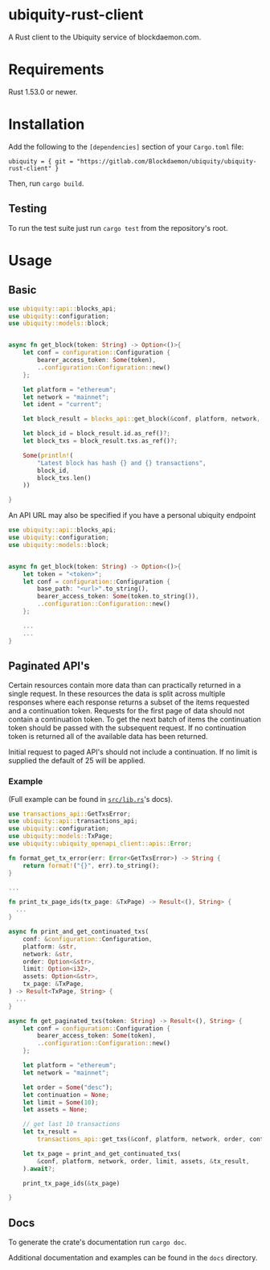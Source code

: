 # ubiquity-rust-client
A Rust client to the Ubiquity service of blockdaemon.com.

# Requirements
Rust 1.53.0 or newer.

# Installation
Add the following to the `[dependencies]` section of your `Cargo.toml` file:

```
ubiquity = { git = "https://gitlab.com/Blockdaemon/ubiquity/ubiquity-rust-client" }
```

Then, run `cargo build`.

## Testing
To run the test suite just run `cargo test` from the repository's root.

# Usage

## Basic


```rust
use ubiquity::api::blocks_api;
use ubiquity::configuration;
use ubiquity::models::block;


async fn get_block(token: String) -> Option<()>{
    let conf = configuration::Configuration {
        bearer_access_token: Some(token),
        ..configuration::Configuration::new()
    };

    let platform = "ethereum";
    let network = "mainnet";
    let ident = "current";

    let block_result = blocks_api::get_block(&conf, platform, network, ident).await.ok()?;

    let block_id = block_result.id.as_ref()?;
    let block_txs = block_result.txs.as_ref()?;

    Some(println!(
        "Latest block has hash {} and {} transactions",
        block_id,
        block_txs.len()
    ))

}
```

An API URL may also be specified if you have a personal ubiquity endpoint 
```rust
use ubiquity::api::blocks_api;
use ubiquity::configuration;
use ubiquity::models::block;


async fn get_block(token: String) -> Option<()>{
    let token = "<token>";
    let conf = configuration::Configuration {
        base_path: "<url>".to_string(),
        bearer_access_token: Some(token.to_string()),
        ..configuration::Configuration::new()
    };

    ...
    ...
}
```

## Paginated API's

Certain resources contain more data than can practically returned in a single request. In these resources the data is split across multiple responses where each response returns a subset of the items requested and a continuation token. Requests for the first page of data should not contain a continuation token. To get the next batch of items the continuation token should be passed with the subsequent request. If no continuation token is returned all of the available data has been returned.

Initial request to paged API's should not include a continuation. If no limit is supplied the default of 25 will be applied.

### Example

(Full example can be found in [`src/lib.rs`](src/lib.rs)'s docs).

```rust
use transactions_api::GetTxsError;
use ubiquity::api::transactions_api;
use ubiquity::configuration;
use ubiquity::models::TxPage;
use ubiquity::ubiquity_openapi_client::apis::Error;

fn format_get_tx_error(err: Error<GetTxsError>) -> String {
    return format!("{}", err).to_string();
}

...

fn print_tx_page_ids(tx_page: &TxPage) -> Result<(), String> {
  ...
}

async fn print_and_get_continuated_txs(
    conf: &configuration::Configuration,
    platform: &str,
    network: &str,
    order: Option<&str>,
    limit: Option<i32>,
    assets: Option<&str>,
    tx_page: &TxPage,
) -> Result<TxPage, String> {
  ...
}

async fn get_paginated_txs(token: String) -> Result<(), String> {
    let conf = configuration::Configuration {
        bearer_access_token: Some(token),
        ..configuration::Configuration::new()
    };

    let platform = "ethereum";
    let network = "mainnet";

    let order = Some("desc");
    let continuation = None;
    let limit = Some(10);
    let assets = None;

    // get last 10 transactions
    let tx_result =
        transactions_api::get_txs(&conf, platform, network, order, continuation, limit, assets).await.map_err(format_get_tx_error)?;

    let tx_page = print_and_get_continuated_txs(
        &conf, platform, network, order, limit, assets, &tx_result,
    ).await?;

    print_tx_page_ids(&tx_page)

}
```

## Docs
To generate the crate's documentation run `cargo doc`.

Additional documentation and examples can be found in the `docs` directory.
